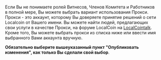 Если Вы не понимаете ролей Витнесов, Членов Комитета и Работников в полной мере, Вы можете выбрать вариант использования Прокси. Прокси - это аккаунт, которому Вы доверяете принятие решений о сети Localcoin от Вашего имени. Вы можете найти людей, предлагающих свои услуги в качестве Прокси, на форуме LocalCoin на [LocalCointalk](https://localcointalk.org/index.php/board,75.0.html). Кроме того, Вы можете выбрать прокси из списка ниже или ввести имя выбранного Вами аккаунта вручную.

**Обязательно выберите вышеуказанный пункт "Опубликовать изменения", как только Вы сделали свой выбор**.
